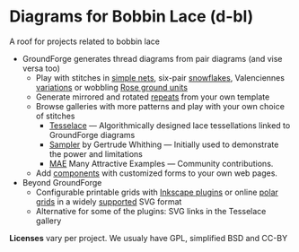 Diagrams for Bobbin Lace (d-bl)
===============================

A roof for projects related to bobbin lace

* GroundForge generates thread diagrams from pair diagrams (and vise versa too)
  * Play with stitches in [simple nets](https://d-bl.github.io/GroundForge/nets),
    six-pair [snowflakes](https://d-bl.github.io/MAE-gf/docs/counting-snow/#choose-stitches),
    Valenciennes [variations](https://d-bl.github.io/gw-lace-to-gf/#a7-h7g11--valenciennes)
    or wobbling [Rose ground units](https://d-bl.github.io/MAE-gf/docs/droste#wobble)
  * Generate mirrored and rotated [repeats](https://d-bl.github.io/GroundForge/symmetry) from your own template
  * Browse galleries with more patterns and play with your own choice of stitches
    * [Tesselace](https://d-bl.github.io/tesselace-to-gf/) &mdash; Algorithmically designed lace tessellations linked to GroundForge diagrams
    * [Sampler](https://d-bl.github.io/gw-lace-to-gf/) by Gertrude Whithing &mdash; Initially used to demonstrate the power and limitations
    * [MAE](https://d-bl.github.io/MAE-gf/) Many Attractive Examples &mdash; Community contributions.
  * Add [components](https://d-bl.github.io/GroundForge/API) with customized forms to your own web pages.
* Beyond GroundForge
  * Configurable printable grids with [Inkscape plugins](https://d-bl.github.io/polar-grids/) or online [polar grids](https://d-bl.github.io/polar-grids/) in a widely [supported](https://en.wikipedia.org/wiki/Comparison_of_vector_graphics_editors#Import) SVG format
  * Alternative for some of the plugins: SVG links in the Tesselace gallery
 
 **Licenses** vary per project. We usualy have GPL, simplified BSD and CC-BY
